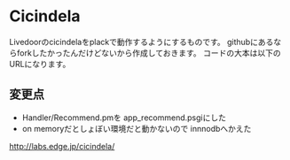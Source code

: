 # Cicindela

Livedoorのcicindelaをplackで動作するようにするものです。
githubにあるならforkしたかったんだけどないから作成しておきます。
コードの大本は以下のURLになります。

## 変更点

+ Handler/Recommend.pmを app_recommend.psgiにした
+ on memoryだとしょぼい環境だと動かないので innnodbへかえた

<http://labs.edge.jp/cicindela/>

